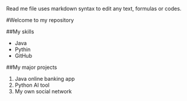 Read me file uses markdown syntax to edit any text, formulas or codes.

#Welcome to my repository

##My skills
- Java
- Pythin
- GitHub

##My major projects
1. Java online banking app
2. Python AI tool
3. My own social network
